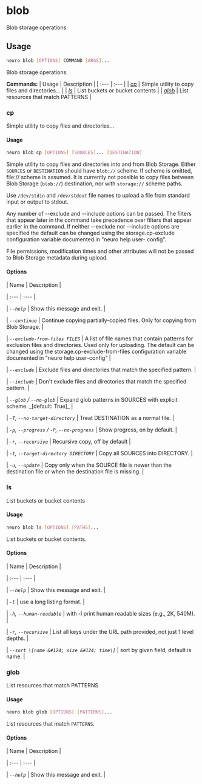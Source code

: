 # blob

Blob storage operations

## Usage

```bash
neuro blob [OPTIONS] COMMAND [ARGS]...
```

Blob storage operations.

**Commands:**
| Usage | Description |
| :--- | :--- |
| [_cp_](blob.md#cp) | Simple utility to copy files and directories... |
| [_ls_](blob.md#ls) | List buckets or bucket contents |
| [_glob_](blob.md#glob) | List resources that match PATTERNS |


### cp



Simple utility to copy files and directories...



#### Usage

```bash
neuro blob cp [OPTIONS] [SOURCES]... [DESTINATION]
```

Simple utility to copy files and directories into and from Blob Storage.
Either `SOURCES` or `DESTINATION` should have `blob://` scheme.
If scheme is
omitted, file:// scheme is assumed. It is currently not possible to
copy files
between Blob Storage (`blob://`) destination, nor with `storage://`
scheme
paths.

Use `/dev/stdin` and `/dev/stdout` file names to upload a file from
standard input
or output to stdout.

Any number of --exclude and --include
options can be passed.  The
filters that appear later in the command take
precedence over filters
that appear earlier in the command.  If neither
--exclude nor
--include options are specified the default can be changed using
the
storage.cp-exclude configuration variable documented in
"neuro help user-
config".

File permissions, modification times and other attributes will not
be passed to
Blob Storage metadata during upload.

#### Options


| Name | Description |

| :--- | :--- |

| _`--help`_ | Show this message and exit. |

| _`--continue`_ | Continue copying partially-copied files. Only for copying from Blob Storage. |

| _`--exclude-from-files FILES`_ | A list of file names that contain patterns for exclusion files and directories. Used only for uploading. The default can be changed using the storage.cp-exclude-from-files configuration variable documented in "neuro help user-config" |

| _`--exclude`_ | Exclude files and directories that match the specified pattern. |

| _`--include`_ | Don't exclude files and directories that match the specified pattern. |

| _`--glob` / `--no-glob`_ | Expand glob patterns in SOURCES with explicit scheme.  \_\[default: True\]\_ |

| _`-T`, `--no-target-directory`_ | Treat DESTINATION as a normal file. |

| _`-p`, `--progress` / `-P`, `--no-progress`_ | Show progress, on by default. |

| _`-r`, `--recursive`_ | Recursive copy, off by default |

| _`-t`, `--target-directory DIRECTORY`_ | Copy all SOURCES into DIRECTORY. |

| _`-u`, `--update`_ | Copy only when the SOURCE file is newer than the destination file or when the destination file is missing. |




### ls



List buckets or bucket contents



#### Usage

```bash
neuro blob ls [OPTIONS] [PATHS]...
```

List buckets or bucket contents.

#### Options


| Name | Description |

| :--- | :--- |

| _`--help`_ | Show this message and exit. |

| _`-l`_ | use a long listing format. |

| _`-h`, `--human-readable`_ | with -l print human readable sizes \(e.g., 2K, 540M\). |

| _`-r`, `--recursive`_ | List all keys under the URL path provided, not just 1 level depths. |

| _`--sort \[name &#124; size &#124; time\]`_ | sort by given field, default is name. |




### glob



List resources that match PATTERNS



#### Usage

```bash
neuro blob glob [OPTIONS] [PATTERNS]...
```

List resources that match `PATTERNS`.

#### Options


| Name | Description |

| :--- | :--- |

| _`--help`_ | Show this message and exit. |



